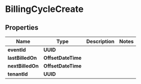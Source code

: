 

# BillingCycleCreate


## Properties

Name | Type | Description | Notes
------------ | ------------- | ------------- | -------------
**eventId** | **UUID** |  | 
**lastBilledOn** | **OffsetDateTime** |  | 
**nextBilledOn** | **OffsetDateTime** |  | 
**tenantId** | **UUID** |  | 



